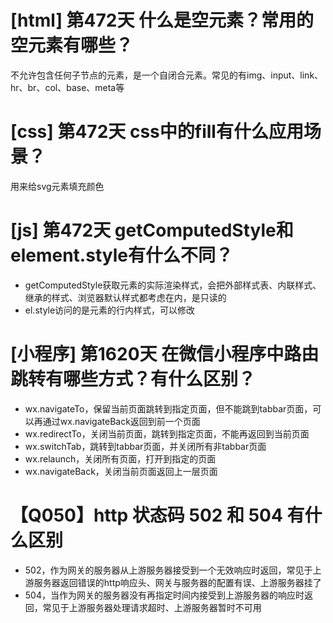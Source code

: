 # [html] 第472天 什么是空元素？常用的空元素有哪些？

不允许包含任何子节点的元素，是一个自闭合元素。常见的有img、input、link、hr、br、col、base、meta等

# [css] 第472天 css中的fill有什么应用场景？

用来给svg元素填充颜色

# [js] 第472天 getComputedStyle和element.style有什么不同？

- getComputedStyle获取元素的实际渲染样式，会把外部样式表、内联样式、继承的样式、浏览器默认样式都考虑在内，是只读的
- el.style访问的是元素的行内样式，可以修改

# [小程序] 第1620天 在微信小程序中路由跳转有哪些方式？有什么区别？

- wx.navigateTo，保留当前页面跳转到指定页面，但不能跳到tabbar页面，可以再通过wx.navigateBack返回到前一个页面
- wx.redirectTo，关闭当前页面，跳转到指定页面，不能再返回到当前页面
- wx.switchTab，跳转到tabbar页面，并关闭所有非tabbar页面
- wx.relaunch，关闭所有页面，打开到指定的页面
- wx.navigateBack，关闭当前页面返回上一层页面

# 【Q050】http 状态码 502 和 504 有什么区别

- 502，作为网关的服务器从上游服务器接受到一个无效响应时返回，常见于上游服务器返回错误的http响应头、网关与服务器的配置有误、上游服务器挂了
- 504，当作为网关的服务器没有再指定时间内接受到上游服务器的响应时返回，常见于上游服务器处理请求超时、上游服务器暂时不可用
